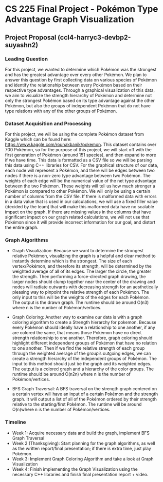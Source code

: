 # **CS 225 Final Project - Pokémon Type Advantage Graph Visualization**

## **Project Proposal (ccl4-harryc3-devbp2-suyashn2)**

### **Leading Question**
For this project, we wanted to determine which Pokémon was the strongest and has the greatest advantage over every other Pokémon. We plan to answer this question by first collecting data on various species of Pokémon and identify the relationship between every Pokémon based on their respective type advantages. Through a graphical visualization of this data, we aim to visualize the strength hierarchy of Pokémon and determine not only the strongest Pokémon based on its type advantage against the other Pokémon, but also the groups of independent Pokémon that do not have type relations with any of the other groups of Pokémon.

### **Dataset Acquisition and Processing**
For this project, we will be using the complete Pokémon dataset from Kaggle which can be found here: https://www.kaggle.com/rounakbanik/pokemon. This dataset contains over 700 Pokémon, so for the purpose of this project, we will start off with the first generation of Pokémon (around 151 species), and then expand to more if we have time. This data is formatted as a CSV file so we will be parsing this data using C++ libraries for CSV. For the graphical structure of our data, each node will represent a Pokémon, and there will be edges between two nodes if there is a non-zero type advantage between two Pokémon. The weights of each edge will be the numerical value of the net type advantage between the two Pokémon. These weights will tell us how much stronger a Pokémon is compared to other Pokémon. We will only be using a certain number of columns from the CSV file. If there is malformed data with errors in a data value that is used in our calculations, we will use a fixed filler value (decided by the team) that will make this malformed data have no scalable impact on the graph. If there are missing values in the columns that have significant impact on our graph related calculations, we will not use that Pokémon since it will provide incorrect information for our goal, and distort the entire graph.

### **Graph Algorithms**

- Graph Visualization: Because we want to determine the strongest relative Pokémon, visualizing the graph is a helpful and clear method to instantly determine which is the strongest. The size of each vertex/Pokémon, and therefore its strength, will be determined by the weighted average of all of its edges. The larger the circle, the greater the strength. Then performing a force-directed graph drawing, the larger nodes should clump together near the center of the drawing and nodes will radiate outwards with decreasing strength for an aesthetically pleasing way to pinpoint the relative strength of each Pokémon. The only input to this will be the weights of the edges for each Pokémon. The output is the drawn graph. The runtime should be around O(n3) where n is the number of Pokémon/vertices.

- Graph Coloring: Another way to examine our data is with a graph coloring algorithm to create a Strength hierarchy for pokemon. Because every Pokémon should ideally have a relationship to one another, if any are colored the same, that means those Pokémon have no direct strength relationship to one another. Therefore, graph coloring should highlight different independent groups of Pokémon that have no relation to one another. Then if we find the relative strength of each group through the weighted average of the group’s outgoing edges, we can create a strength hierarchy of the independent groups of Pokémon. The input to this method should just be the graph and its weighted edges. The output is a colored graph and a hierarchy of the color groups. The runtime should be around O(n2n) where n is the number of Pokémon/vertices.

- BFS Graph Traversal: A BFS traversal on the strength graph centered on a certain vertex will have an input of a certain Pokémon and the strength graph. It will output a list of all of the Pokémon ordered by their strength relative to the starting/first Pokémon. The runtime will be around O(n)where n is the number of Pokémon/vertices.

### **Timeline**
 - Week 1: Acquire necessary data and build the graph, implement BFS Graph Traversal
 - Week 2 (Thanksgiving): Start planning for the graph algorithms, as well as the written report/final presentation; if there is extra time, just play Pokémon. 
- Week 3: Implement Graph Coloring Algorithm and take a look at Graph Visualization
- Week 4: Finish implementing the Graph Visualization using the necessary C++ libraries and finish final presentation report + video.
